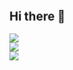 ## Hi there 👋
![](https://github-readme-stats.vercel.app/api?username=lighteko)
<br>
![](https://github-readme-stats.vercel.app/api/top-langs/?username=lighteko&layout=compact)
<br>
![](http://mazassumnida.wtf/api/generate_badge?boj=lighteko)
<!--
**lighteko/lighteko** is a ✨ _special_ ✨ repository because its `README.md` (this file) appears on your GitHub profile.

Here are some ideas to get you started:

- 🔭 I’m currently working on ...
- 🌱 I’m currently learning ...
- 👯 I’m looking to collaborate on ...
- 🤔 I’m looking for help with ...
- 💬 Ask me about ...
- 📫 How to reach me: ...
- 😄 Pronouns: ...
- ⚡ Fun fact: ...
-->
